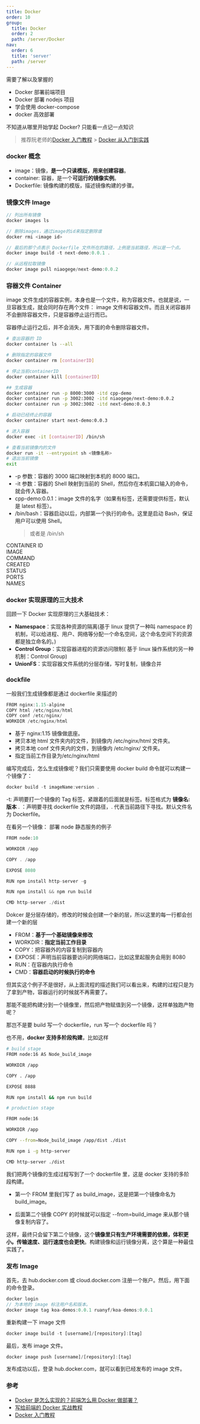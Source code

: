 ```yaml
---
title: Docker
order: 10
group:
  title: Docker
  order: 2
  path: /server/Docker
nav:
  order: 6
  title: 'server'
  path: /server
---
```


需要了解以及掌握的

- Docker 部署前端项目
- Docker 部署 nodejs 项目
- 学会使用 docker-compose
- docker 高效部署

不知道从哪里开始学起 Docker? 只能看一点记一点知识

> 推荐阮老师的[Docker 入门教程](https://www.ruanyifeng.com/blog/2018/02/docker-tutorial.html) > [Docker 从入门到实践](https://yeasy.gitbook.io/docker_practice/basic_concept)

### docker 概念

- image：镜像，**是一个只读模版，用来创建容器**。
- container: 容器，是一个**可运行的镜像实例**。
- Dockerfile: 镜像构建的模版，描述镜像构建的步骤。

### 镜像文件 Image

```js
// 列出所有镜像
docker images ls

// 删除images，通过image的id来指定删除谁
docker rmi <image id>

// 最后的那个点表示 Dockerfile 文件所在的路径，上例是当前路径，所以是一个点。
docker image build -t next-demo:0.0.1 .

// 从远程拉取镜像
docker image pull niaogege/next-demo:0.0.2
```

### 容器文件 Container

image 文件生成的容器实例，本身也是一个文件，称为容器文件。也就是说，一旦容器生成，就会同时存在两个文件： image 文件和容器文件。而且关闭容器并不会删除容器文件，只是容器停止运行而已。

容器停止运行之后，并不会消失，用下面的命令删除容器文件。

```bash
# 查出容器的 ID
docker container ls --all

# 删除指定的容器文件
docker container rm [containerID]

# 停止当前containerID
docker container kill [containerID]

## 生成容器
docker container run -p 8000:3000 -itd cpp-demo
docker container run -p 3002:3002 -itd niaogege/next-demo:0.0.2
docker container run -p 3002:3002 -itd next-demo:0.0.3

# 启动已经终止的容器
docker container start next-demo:0.0.3

# 进入容器
docker exec -it [containerID] /bin/sh

# 查看当前镜像内的文件
docker run -it --entrypoint sh <镜像名称>
# 退出当前镜像
exit
```

- -p 参数：容器的 3000 端口映射到本机的 8000 端口。
- -it 参数：容器的 Shell 映射到当前的 Shell，然后你在本机窗口输入的命令，就会传入容器。
- cpp-demo:0.0.1：image 文件的名字（如果有标签，还需要提供标签，默认是 latest 标签）。
- /bin/bash：容器启动以后，内部第一个执行的命令。这里是启动 Bash，保证用户可以使用 Shell。
  > 或者是 /bin/sh

CONTAINER ID  
IMAGE  
COMMAND  
CREATED  
STATUS  
PORTS  
NAMES

### docker 实现原理的三大技术

回顾一下 Docker 实现原理的三大基础技术：

- **Namespace**：实现各种资源的隔离(基于 linux 提供了一种叫 namespace 的机制，可以给进程、用户、网络等分配一个命名空间，这个命名空间下的资源都是独立命名的。)
- **Control Group**：实现容器进程的资源访问限制( 基于 linux 操作系统的另一种机制：Control Group)
- **UnionFS**：实现容器文件系统的分层存储，写时复制，镜像合并

### dockfile

一般我们生成镜像都是通过 dockerfile 来描述的

```js
FROM nginx:1.15-alpine
COPY html /etc/nginx/html
COPY conf /etc/nginx/
WORKDIR /etc/nginx/html
```

- 基于 nginx:1.15 镜像做底座。
- 拷贝本地 html 文件夹内的文件，到镜像内 /etc/nginx/html 文件夹。
- 拷贝本地 conf 文件夹内的文件，到镜像内 /etc/nginx/ 文件夹。
- 指定当前工作目录为/etc/nginx/html

编写完成后，怎么生成镜像呢？我们只需要使用 docker build 命令就可以构建一个镜像了：

```js
docker build -t imageName:version .
```

-t: 声明要打一个镜像的 Tag 标签，紧跟着的后面就是标签。标签格式为 **镜像名:版本** . ：声明要寻找 dockerfile 文件的路径，. 代表当前路径下寻找。默认文件名为 Dockerfile。

在看另一个镜像： 部署 node 静态服务的例子

```js
FROM node:10

WORKDIR /app

COPY . /app

EXPOSE 8080

RUN npm install http-server -g

RUN npm install && npm run build

CMD http-server ./dist
```

Dokcer 是分层存储的，修改的时候会创建一个新的层，所以这里的每一行都会创建一个新的层

- FROM：**基于一个基础镜像来修改**
- WORKDIR：**指定当前工作目录**
- COPY：把容器外的内容复制到容器内
- EXPOSE：声明当前容器要访问的网络端口，比如这里起服务会用到 8080
- RUN：在容器内执行命令
- CMD：**容器启动的时候执行的命令**

但其实这个例子不是很好，从上面流程的描述我们可以看出来，构建的过程只是为了拿到产物，容器运行的时候就不再需要了。

那能不能把构建分到一个镜像里，然后把产物赋值到另一个镜像，这样单独跑产物呢？

那岂不是要 build 写一个 dockerfile，run 写一个 dockerfile 吗？

也不用，**docker 支持多阶段构建**，比如这样

```bash
# build stage
FROM node:16 AS Node_build_image

WORKDIR /app

COPY . /app

EXPOSE 8888

RUN npm install && npm run build

# production stage

FROM node:16

WORKDIR /app

COPY --from=Node_build_image /app/dist ./dist

RUN npm i -g http-server

CMD http-server ./dist
```

我们把两个镜像的生成过程写到了一个 dockerfile 里，这是 docker 支持的多阶段构建。

- 第一个 FROM 里我们写了 as build_image，这是把第一个镜像命名为 build_image。

- 后面第二个镜像 COPY 的时候就可以指定 --from=build_image 来从那个镜像复制内容了。

这样，最终只会留下第二个镜像，这个**镜像里只有生产环境需要的依赖，体积更小。传输速度、运行速度也会更快**。构建镜像和运行镜像分离，这个算是一种最佳实践了。

### 发布 Image

首先，去 hub.docker.com 或 cloud.docker.com 注册一个账户。然后，用下面的命令登录。

```js
docker login
// 为本地的 image 标注用户名和版本。
docker image tag koa-demos:0.0.1 ruanyf/koa-demos:0.0.1
```

重新构建一下 image 文件

```js
docker image build -t [username]/[repository]:[tag]
```

最后，发布 image 文件。

```js
docker image push [username]/[repository]:[tag]
```

发布成功以后，登录 hub.docker.com，就可以看到已经发布的 image 文件。

### 参考

- [Docker 是怎么实现的？前端怎么用 Docker 做部署？](https://juejin.cn/post/7137621606469222414)
- [写给前端的 Docker 实战教程](https://juejin.cn/post/6844903946234904583)
- [Docker 入门教程](https://www.ruanyifeng.com/blog/2018/02/docker-tutorial.html)
